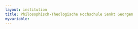 ```yaml
---
layout: institution
title: Philosophisch-Theologische Hochschule Sankt Georgen
myvariable: 
---
```

